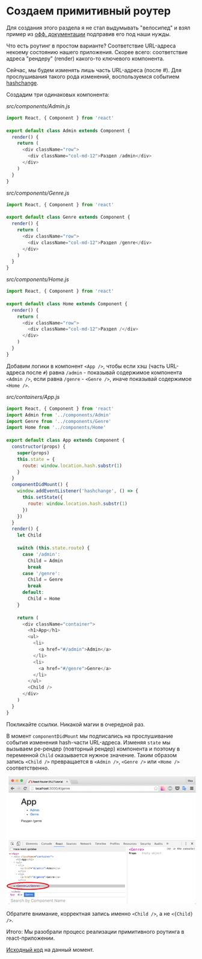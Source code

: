 # Создаем примитивный роутер

Для создания этого раздела я не стал выдумывать "велосипед" и взял пример из [офф. документации](https://github.com/reactjs/react-router/blob/latest/docs/Introduction.md) подправив его под наши нужды.

Что есть роутинг в простом варианте? Соответствие URL-адреса некоему состоянию нашего приложения. Скорее всего: соответствие адреса "рендеру" (render) какого-то ключевого компонента.

Сейчас, мы будем изменять лишь часть URL-адреса (после #). Для прослушивания такого рода изменений, воспользуемся событием [hashchange](https://developer.mozilla.org/en-US/docs/Web/Events/hashchange).

Создадим три одинаковых компонента:

_src/components/Admin.js_

```js
import React, { Component } from 'react'

export default class Admin extends Component {
  render() {
    return (
      <div className="row">
        <div className="col-md-12">Раздел /admin</div>
      </div>
    )
  }
}
```

_src/components/Genre.js_

```js
import React, { Component } from 'react'

export default class Genre extends Component {
  render() {
    return (
      <div className="row">
        <div className="col-md-12">Раздел /genre</div>
      </div>
    )
  }
}
```

_src/components/Home.js_

```js
import React, { Component } from 'react'

export default class Home extends Component {
  render() {
    return (
      <div className="row">
        <div className="col-md-12">Раздел /</div>
      </div>
    )
  }
}
```

Добавим логики в компонент `<App />`, чтобы если хэш (часть URL-адреса после `#`) равна `/admin` - показывай содержимое компонента `<Admin />`, если равна `/genre` - `<Genre />`, иначе показывай содержимое `<Home />`.

_src/containers/App.js_

```js
import React, { Component } from 'react'
import Admin from '../components/Admin'
import Genre from '../components/Genre'
import Home from '../components/Home'

export default class App extends Component {
  constructor(props) {
    super(props)
    this.state = {
      route: window.location.hash.substr(1)
    }
  }
  componentDidMount() {
    window.addEventListener('hashchange', () => {
      this.setState({
        route: window.location.hash.substr(1)
      })
    })
  }
  render() {
    let Child

    switch (this.state.route) {
      case '/admin':
        Child = Admin
        break
      case '/genre':
        Child = Genre
        break
      default:
        Child = Home
    }

    return (
      <div className="container">
        <h1>App</h1>
        <ul>
          <li>
            <a href="#/admin">Admin</a>
          </li>
          <li>
            <a href="#/genre">Genre</a>
          </li>
        </ul>
        <Child />
      </div>
    )
  }
}
```

Покликайте ссылки. Никакой магии в очередной раз.

В момент `componentDidMount` мы подписались на прослушивание события изменения hash-части URL-адреса. Изменяя `state` мы вызываем ре-рендер (повторный рендер) компонента и поэтому в переменной `Child` оказывается нужное значение. Таким образом запись `<Child />` превращается в `<Admin />`, `<Genre />` или `<Home />` соответственно.

![Скриншот](rout_genre_1.jpg)

Обратите внимание, корректная запись именно `<Child />`, а не `<{Child} />`.

Итого: Мы разобрали процесс реализации примитивного роутинга в react-приложении.

[Исходный код](https://github.com/maxfarseer/react-router-ru-tutorial/tree/create_simple_router) на данный момент.
